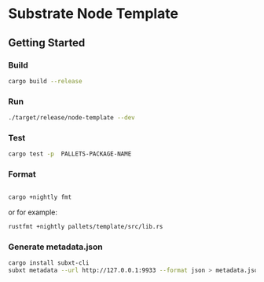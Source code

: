 # Substrate Node Template

## Getting Started

### Build

```bash
cargo build --release
```

### Run

```bash
./target/release/node-template --dev
```

### Test

```bash
cargo test -p  PALLETS-PACKAGE-NAME
```

### Format

```bash

cargo +nightly fmt
```
or for example:

```bash
rustfmt +nightly pallets/template/src/lib.rs
```

### Generate metadata.json

```bash
cargo install subxt-cli
subxt metadata --url http://127.0.0.1:9933 --format json > metadata.json
```